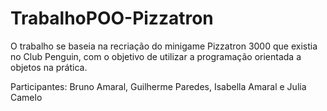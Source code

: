 # TrabalhoPOO-Pizzatron
O trabalho se baseia na recriação do minigame Pizzatron 3000 que existia no Club Penguin, com o objetivo de utilizar a programação orientada a objetos na prática.

Participantes: Bruno Amaral, Guilherme Paredes, Isabella Amaral e Julia Camelo
